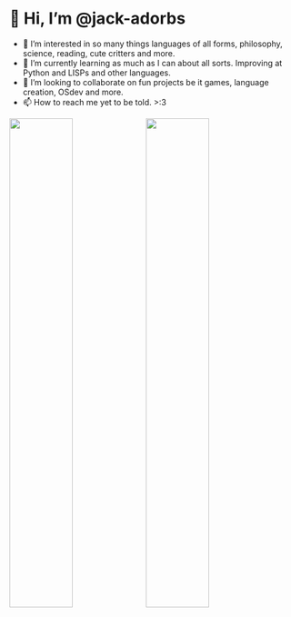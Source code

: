 # 👋 Hi, I’m @jack-adorbs
- 👀 I’m interested in so many things languages of all forms, philosophy, science, reading, cute critters and more. 
- 🌱 I’m currently learning as much as I can about all sorts. Improving at Python and LISPs and other languages. 
- 💞️ I’m looking to collaborate on fun projects be it games, language creation, OSdev and more.
- 📫 How to reach me yet to be told. >:3 

<img align="left" width="47%" src="https://github-readme-stats.vercel.app/api?username=jack-adorbs&show_icons=true&theme=omni"/>
<img align="left" width="47%" src="https://github-readme-stats.vercel.app/api/top-langs/?username=jack-adorbs&layout=compact&theme=omni&hide=brainfuck"/>

<!---
jack-adorbs/jack-adorbs is a ✨ special ✨ repository because its `README.md` (this file) appears on your GitHub profile.
You can click the Preview link to take a look at your changes.
--->
